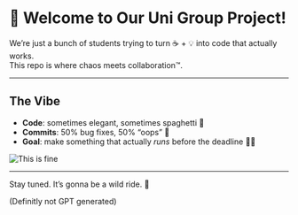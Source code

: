 # 🚀 Welcome to Our Uni Group Project!

We’re just a bunch of students trying to turn ☕ + 💡 into code that actually works.  
This repo is where chaos meets collaboration™.  

---

## The Vibe
- **Code**: sometimes elegant, sometimes spaghetti 🍝  
- **Commits**: 50% bug fixes, 50% “oops” 🙈  
- **Goal**: make something that actually *runs* before the deadline 🏃💨  


![This is fine](https://media.giphy.com/media/v1.Y2lkPTc5MGI3NjExMDUwM3k1Y3M5dGl6aTM4NmVtaHVmdXRqbnEza2lvbTViYjN6OXd1eSZlcD12MV9naWZzX3NlYXJjaCZjdD1n/Ws6T5PN7wHv3cY8xy8/giphy.gif)

---

Stay tuned. It’s gonna be a wild ride. 🎢

(Definitly not GPT generated)

